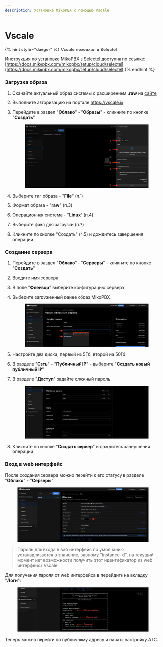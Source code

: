 ```yaml
---
description: Установка MikoPBX с помощью Vscale
---
```


# Vscale

{% hint style="danger" %}
Vscale переехал в Selectel

Инструкция по установке MikoPBX в Selectel доступна по ссылке: [https://docs.mikopbx.com/mikopbx/setup/cloud/selectel](https://docs.mikopbx.com/mikopbx/setup/cloud/selectel)
{% endhint %}

### Загрузка образа

1. Скачайте актуальный образ системы с расширением **.raw** на [сайте](https://github.com/mikopbx/Core/releases)&#x20;
2. Выполните авторизацию на портале [https://vscale.io ](https://vscale.io/?invite=P721v1MUI8wvJV5ePPST)
3.  Перейдите в раздел "**Облако**" - "**Образы**" - кликните по кнопке "**Создать**"&#x20;

    <figure><img src="../../.gitbook/assets/vscale-1.png" alt=""><figcaption></figcaption></figure>


4. Выберите тип образа - "**File**" (п.1)
5. Формат образа - "**raw**" (п.3)
6. Операционная система - "**Linux**" (п.4)
7. Выберите файл для загрузки (п.2)
8. Кликните по кнопке "Создать" (п.5) и дождитесь завершения операции

### Создание сервера

1. Перейдите в раздел "**Облако**" - "**Серверы**" - кликните по кнопке "**Создать**"&#x20;
2. Введите имя сервера
3. В поле "**Флейвор**" выберите конфигурацию сервера
4.  Выберите загруженный ранее образ MikoPBX&#x20;

    <figure><img src="../../.gitbook/assets/vscale-2.png" alt=""><figcaption></figcaption></figure>


5. Настройте два диска, первый на 5Гб, второй на 50Гб
6. В разделе "**Сеть**" - "**Публичный IP**" - выберите "**Создать новый публичный IP**"
7.  В разделе "**Доступ**" задайте сложный пароль&#x20;

    <figure><img src="../../.gitbook/assets/vscale-3.png" alt=""><figcaption></figcaption></figure>


8. Кликните по кнопке "**Создать сервер**" и дождитесь завершения операции

### Вход в web интерфейс

После создания сервера можно перейти к его статусу в разделе "**Облако**" - "**Серверы**"

<figure><img src="../../.gitbook/assets/vscale-4.png" alt=""><figcaption></figcaption></figure>

> Пароль для входа в вэб интерфейс по умолчанию устанавливается в значение, равному "instance-id", на текущий момент нет возможности получить этот идентификатор из web интерфейса Vscale.

Для получения пароля от web интерфейса в перейдите на вкладку "**Логи**":

<figure><img src="../../.gitbook/assets/vscale-5.png" alt=""><figcaption></figcaption></figure>

Теперь можно перейти по публичному адресу и начать настройку АТС. &#x20;
